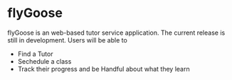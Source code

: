 # flyGoose
flyGoose is an web-based tutor service application. The current release is still in development. Users will be able to 
- Find a Tutor
- Sechedule a class
- Track their progress and be Handful about what they learn
